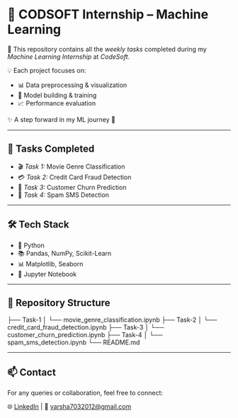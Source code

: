 # 🌟 CODSOFT Internship – Machine Learning  

📂 This repository contains all the *weekly tasks* completed during my *Machine Learning Internship* at *CodeSoft*.  

💡 Each project focuses on:  
- 📊 Data preprocessing & visualization  
- 🤖 Model building & training  
- 📈 Performance evaluation  

✨ A step forward in my ML journey 🚀  

---

## 📝 Tasks Completed  

- 🎬 *Task 1:* Movie Genre Classification  
- 💳 *Task 2:* Credit Card Fraud Detection  
- 👥 *Task 3:* Customer Churn Prediction  
- 📩 *Task 4:* Spam SMS Detection  

---

## 🛠 Tech Stack  

- 🐍 Python  
- 📚 Pandas, NumPy, Scikit-Learn  
- 📊 Matplotlib, Seaborn  
- 📝 Jupyter Notebook  

---

## 📂 Repository Structure

├── Task-1 │   └── movie_genre_classification.ipynb ├── Task-2 │   └── credit_card_fraud_detection.ipynb ├── Task-3 │   └── customer_churn_prediction.ipynb ├── Task-4 │   └── spam_sms_detection.ipynb └── README.md

---

## 📫 Contact  

For any queries or collaboration, feel free to connect:  

🌐 [LinkedIn](www.linkedin.com/in/koukuntla-varsha) | 📧 varsha7032012@gmail.com
